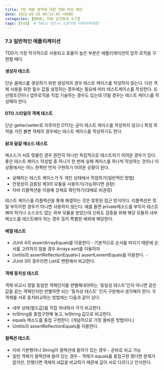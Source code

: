 ```yaml
---
title: 7장 개발 영역에 따른 TDD 작성 패턴
date: 2022-05-20 08:33:45 +0900
categories: [BOOK, TDD 실천법과 도구]
tags: [tdd]  # TAG는 반드시 소문자로 이루어져야함!
---
```


### 7.3 일반적인 애플리케이션
TDD가 가장 적극적으로 사용되고 효율이 높은 부분은 애플리케이션의 업무 로직을 구현할 때다.

#### 생성자 테스트
단순 클래스를 생성하기 위한 생성자의 경우 테스트 케이스를 작성하지 않는다. 다만 객체 사용을 위한 필수 값을 설정하는 경우에는 필요에 따라 테스트케이스를 작성한다.
또 선행조건이나 업무로직을 직접 기술하는 경우도 있는데 이럴 경우는 테스트 케이스를 작성해야 한다.

#### DTO 스타일의 객체 테스트
단순 getter/setter로 이루어진 DTO는 굳이 테스트 케이스를 작성하지 않으나 특정 목적을 가진 불변 객체의 경우에는 테스트 케이스를 작성하기도 한다.

#### 닭과 달걀 메소드 테스트
메소드가 서로 맞물린 경우 완전히 하나만 독립적으로 테스트하기 어려운 경우가 있다. 좋은 테스트 케이스 작성법 중 하나가 한 번에 실패 케이스를 하나씩 작성하는 것이나
이 상황에서는 어느 한쪽만 먼저 구현하기 어려운 상황이 된다.
* 실패하는 테스트 케이스가 두 개인 상태에서 작업하기(일반적인 방법)
* 안정성이 검증된 제3의 모듈을 사용하기(가능하다면 권장)
* 자바 리플렉션을 이용해 강제로 확인하기(대체로 비권장)

테스트 케이스를 리플렉션을 통해 해결하는 것은 잘못된 접근 방식이다. 리플렉션은 정말 부득이한 경우가 아니면 사용하지 않는다.
예를 들면 private메소드를 부득이 테스트해야 하거나 소스코드 없는 외부 모듈을 받았는데 신뢰도 검증을 위해 해당 모듈의 내부 메소드를 테스트해야 하는 경우 등이 특별한 예외에 해당한다.

#### 배열 테스트
* JUnit 4의 assertArrayEquals를 이용한다 - 기본적으로 순서를 따지기 때문에 순서를 고려하지 않을 경우 Arrays.sort를 이용하자
* Unitils의 assertReflectionEquals나 assertLenientEquals를 이용한다. -
* JUnit 3의 경우라면 List로 변환해서 비교한다.

#### 객체 동치성 테스트
객체 비교시 정말 동일한 객체인지를 판별해내야하는 '동일성 테스트'인지 아니면 같은 값을 같는 객체인지만 판별하면 되는 '동치성 테스트' 인지 구분해서 생각해야 한다.
두 객체를 서로 동치비교하는 방법에는 다음과 같이 있다.
* 내부 상태(필드값)를 직접 꺼내와서 각각 비교한다.
* toString을 중첩구현해 놓고, toString 값으로 비교한다.
* equals 메소드를 중첩 구현한다. (개념적으로 가장 올바른 방법이다.)
* Unitils의 assertReflectionEquals를 이용한다.

#### 컬렉션 테스트
* 자바 기본형이나 String이 컬렉션에 들어가 있는 경우 - 곧바로 비교 가능
* 일반 객체가 컬렉션에 들어 있는 경우 - 객체가 equals를 중첩구현 했다면 문제가 없지만, 안했다면 객체의 id값을 비교하기 때문에 값이 서로 다르다고 인식한다.
